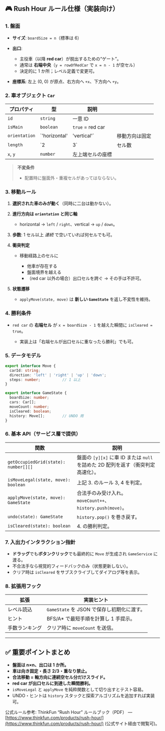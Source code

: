 ## 🎮 Rush Hour ルール仕様（実装向け）

### 1. 盤面

* **サイズ**: `boardSize = n`（標準は 6）
* **出口**:

  * 主役車（以降 **red car**）が脱出するための“ゲート”。
  * 通常は **右端中央**（`y = rowOfRedCar` で `x = n - 1` が空セル）
  * 決定的に 1 か所；レベル定義で変更可。
* **座標系**: 左上 (0, 0) が原点、右方向へ `+x`、下方向へ `+y`。

### 2. 車オブジェクト `Car`

| プロパティ         | 型              | 説明               |         |
| ------------- | -------------- | ---------------- | ------- |
| `id`          | `string`       | 一意 ID            |         |
| `isMain`      | `boolean`      | `true` = red car |         |
| `orientation` | \`'horizontal' | 'vertical'\`     | 移動方向は固定 |
| `length`      | \`2            | 3\`              | セル数     |
| `x`, `y`      | `number`       | 左上端セルの座標         |         |

> **不変条件**
>
> * 配置時に盤面外・重複セルがあってはならない。

### 3. 移動ルール

1. **選択された車のみが動く**（同時に二台は動かない）。
2. **進行方向は `orientation` と同じ軸**

   * horizontal → `left` / `right`、vertical → `up` / `down`。
3. **歩数**: 1 セル以上 *連続* で空いていれば何セルでも可。
4. **衝突判定**

   * 移動経路上のセルに

     * 他車が存在する
     * 盤面境界を越える
     * （red car 以外の場合）出口セルを跨ぐ
       → その手は不許可。
5. **状態遷移**

   * `applyMove(state, move)` は **新しい `GameState`** を返し不変性を維持。

### 4. 勝利条件

* `red car` の **右端セル** が `x = boardSize - 1` を越えた瞬間に `isCleared = true`。

  * 実装上は「右端セルが出口セルに重なったら勝利」でも可。

### 5. データモデル

```ts
export interface Move {
  carId: string;
  direction: 'left' | 'right' | 'up' | 'down';
  steps: number;          // 1 以上
}

export interface GameState {
  boardSize: number;
  cars: Car[];
  moveCount: number;
  isCleared: boolean;
  history: Move[];        // UNDO 用
}
```

### 6. 基本 API（サービス層で提供）

| 関数                                   | 説明                                                    |
| ------------------------------------ | ----------------------------------------------------- |
| `getOccupiedGrid(state): number[][]` | 盤面の `[y][x]` に車 ID または `null` を詰めた 2D 配列を返す（衝突判定高速化）。 |
| `isMoveLegal(state, move): boolean`  | 上記 3. のルール 3, 4 を判定。                                  |
| `applyMove(state, move): GameState`  | 合法手のみ受け入れ。`moveCount++`、`history.push(move)`。         |
| `undo(state): GameState`             | `history.pop()` を巻き戻す。                                |
| `isCleared(state): boolean`          | 4. の勝利判定。                                             |

### 7. 入出力インタラクション指針

* **ドラッグ**でも**ボタンクリック**でも最終的に `Move` が生成され `GameService` に渡る。
* 不合法手なら視覚的フィードバックのみ（状態更新しない）。
* クリア時は `isCleared` をサブスクライブしてダイアログ等を表示。

### 8. 拡張用フック

| 拡張      | 実装ヒント                          |
| ------- | ------------------------------ |
| レベル読込   | `GameState` を JSON で保存し初期化に渡す。 |
| ヒント     | BFS/A\* で最短手順を計算し 1 手提示。       |
| 手数ランキング | クリア時に `moveCount` を送信。         |

---

## ✅ 重要ポイントまとめ

* **盤面は n×n、出口は 1 か所。**
* **車は向き固定・長さ 2/3・重なり禁止。**
* **合法移動 = 軸方向に連続空セル分だけスライド。**
* **red car が出口セルに到達した瞬間勝利。**
* `isMoveLegal` と `applyMove` を純粋関数として切り出すとテスト容易。
* UNDO・ヒントは `history` スタックと探索アルゴリズムを追加すれば実装可。

公式ルール参考: ThinkFun “Rush Hour” ルールブック（PDF） — [https://www.thinkfun.com/products/rush-hour/](https://www.thinkfun.com/products/rush-hour/) (公式サイト経由で閲覧可)。

